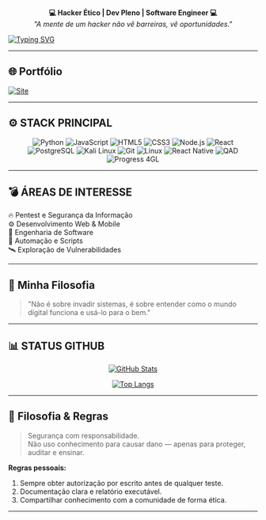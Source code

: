 <p align="center">
  <b>💻 Hacker Ético | Dev Pleno | Software Engineer 💻</b><br>
  <i>"A mente de um hacker não vê barreiras, vê oportunidades."</i>
</p>

[![Typing SVG](https://readme-typing-svg.herokuapp.com?font=Fira+Code&size=22&pause=1000&color=00FFE1&center=true&vCenter=true&width=500&lines=BEM-VINDO+AO+MEU+GITHUB;OLÁ%2C+Me+chamo+Victor+Hugo;DEVELOPER+JUNIOR+%F0%9F%91%A8%E2%80%8D%F0%9F%92%BB;HACKER+ÉTICO🛡️;CURSANDO+ENGENHARIA+DE+SOFTWARE;VALEU+POR+VISITAR+MEU+GITHUB+%F0%9F%91%8D)](https://git.io/typing-svg)


---

## 🌐 Portfólio

[![Site](https://img.shields.io/badge/🌎_ACESSE_MEU_SITE-000000?style=for-the-badge&logo=google-chrome&logoColor=00FFE1)](https://victormattos564-port-7v47.bolt.host)

---

## ⚙️ STACK PRINCIPAL

<div align="center">

![Python](https://img.shields.io/badge/-Python-000?style=for-the-badge&logo=python&logoColor=00FFE1)
![JavaScript](https://img.shields.io/badge/-JavaScript-000?style=for-the-badge&logo=javascript&logoColor=F7DF1E)
![HTML5](https://img.shields.io/badge/-HTML5-000?style=for-the-badge&logo=html5&logoColor=E34F26)
![CSS3](https://img.shields.io/badge/-CSS3-000?style=for-the-badge&logo=css3&logoColor=1572B6)
![Node.js](https://img.shields.io/badge/-Node.js-000?style=for-the-badge&logo=node.js&logoColor=00FFE1)
![React](https://img.shields.io/badge/-React-000?style=for-the-badge&logo=react&logoColor=61DAFB)
![PostgreSQL](https://img.shields.io/badge/-PostgreSQL-000?style=for-the-badge&logo=postgresql&logoColor=00FFE1)
![Kali Linux](https://img.shields.io/badge/-Kali_Linux-000?style=for-the-badge&logo=kali-linux&logoColor=blue)
![Git](https://img.shields.io/badge/-Git-000?style=for-the-badge&logo=git&logoColor=F05032)
![Linux](https://img.shields.io/badge/-Linux-000?style=for-the-badge&logo=linux&logoColor=white)
![React Native](https://img.shields.io/badge/-React_Native-000?style=for-the-badge&logo=react&logoColor=00FFE1)
![QAD](https://img.shields.io/badge/-QAD-000?style=for-the-badge&logoColor=white)
![Progress 4GL](https://img.shields.io/badge/-Progress_4GL-000?style=for-the-badge&logoColor=white)

</div>

---

## 💣 ÁREAS DE INTERESSE

🔥 Pentest e Segurança da Informação  
⚙️ Desenvolvimento Web & Mobile  
🧠 Engenharia de Software  
🤖 Automação e Scripts  
🛰️ Exploração de Vulnerabilidades  

---

## 🧠 Minha Filosofia

> "Não é sobre invadir sistemas, é sobre entender como o mundo digital funciona e usá-lo para o bem."

---

## 📊 STATUS GITHUB

<div align="center">
  
[![GitHub Stats](https://github-readme-stats.vercel.app/api?username=victormattos564&show_icons=true&count_private=true&hide_title=true&theme=radical)](https://github.com/anuraghazra/github-readme-stats)

[![Top Langs](https://github-readme-stats.vercel.app/api/top-langs/?username=victormattos564&layout=compact&theme=radical)](https://github.com/anuraghazra/github-readme-stats)

</div>

---

## 🧾 Filosofia & Regras
> Segurança com responsabilidade.  
> Não uso conhecimento para causar dano — apenas para proteger, auditar e ensinar.

**Regras pessoais:**
1. Sempre obter autorização por escrito antes de qualquer teste.  
2. Documentação clara e relatório executável.  
3. Compartilhar conhecimento com a comunidade de forma ética.

---

